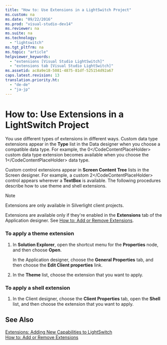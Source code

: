 ```yaml
---
title: "How to: Use Extensions in a LightSwitch Project"
ms.custom: na
ms.date: "09/22/2016"
ms.prod: "visual-studio-dev14"
ms.reviewer: na
ms.suite: na
ms.technology: 
  - "lightswitch"
ms.tgt_pltfrm: na
ms.topic: "article"
helpviewer_keywords: 
  - "extensions [Visual Studio LightSwitch]"
  - "extensions tab [Visual Studio LightSwitch]"
ms.assetid: ac8a9e18-5081-4875-81df-525154d92a67
caps.latest.revision: 13
translation.priority.ht: 
  - "de-de"
  - "ja-jp"
---
```

# How to: Use Extensions in a LightSwitch Project
You use different types of extensions in different ways. Custom data type extensions appear in the **Type** list in the Data designer when you choose a compatible data type. For example, the <CodeContentPlaceHolder>0\</CodeContentPlaceHolder> custom data type extension becomes available when you choose the <CodeContentPlaceHolder>1\</CodeContentPlaceHolder> data type.  
  
 Custom control extensions appear in **Screen Content Tree** lists in the Screen designer. For example, a custom <CodeContentPlaceHolder>2\</CodeContentPlaceHolder> control appears wherever a **TextBox** is available. The following procedures describe how to use theme and shell extensions.  
  
> [!NOTE]
>  Extensions are only available in Silverlight client projects.  
  
 Extensions are available only if they're enabled in the **Extensions** tab of the Application designer. See [How to: Add or Remove Extensions](../vs140/how-to--add-or-remove-extensions.md).  
  
### To apply a theme extension  
  
1.  In **Solution Explorer**, open the shortcut menu for the **Properties** node, and then choose **Open**.  
  
     In the Application designer, choose the **General Properties** tab, and then choose the **Edit Client properties** link.  
  
2.  In the **Theme** list, choose the extension that you want to apply.  
  
### To apply a shell extension  
  
1.  In the Client designer, choose the **Client Properties** tab, open the **Shell** list, and then choose the extension that you want to apply.  
  
## See Also  
 [Extensions: Adding New Capabilities to LightSwitch](../vs140/extensions--adding-new-capabilities-to-lightswitch.md)   
 [How to: Add or Remove Extensions](../vs140/how-to--add-or-remove-extensions.md)